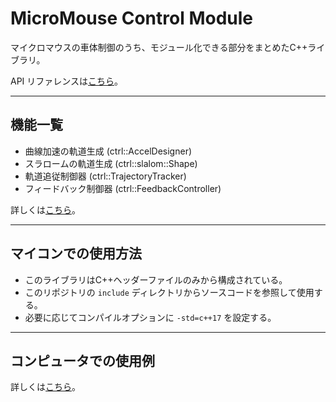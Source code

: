 # MicroMouse Control Module

マイクロマウスの車体制御のうち、モジュール化できる部分をまとめたC++ライブラリ。

API リファレンスは[こちら](https://kerikun11.github.io/micromouse-control-module/)。

--------------------------------------------------------------------------------

## 機能一覧

- 曲線加速の軌道生成 (ctrl::AccelDesigner)
- スラロームの軌道生成 (ctrl::slalom::Shape)
- 軌道追従制御器 (ctrl::TrajectoryTracker)
- フィードバック制御器 (ctrl::FeedbackController)

詳しくは[こちら](docs/structure.md)。

--------------------------------------------------------------------------------

## マイコンでの使用方法

- このライブラリはC++ヘッダーファイルのみから構成されている。
- このリポジトリの `include` ディレクトリからソースコードを参照して使用する。
- 必要に応じてコンパイルオプションに `-std=c++17` を設定する。

--------------------------------------------------------------------------------

## コンピュータでの使用例

詳しくは[こちら](docs/example.md)。
